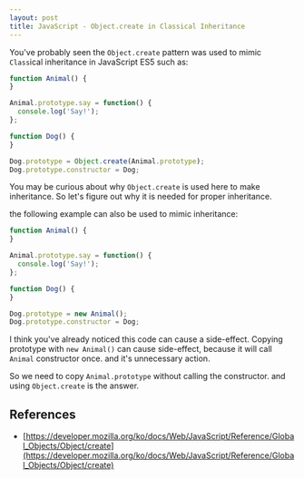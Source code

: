 ```yaml
---
layout: post
title: JavaScript - Object.create in Classical Inheritance
---
```


You've probably seen the `Object.create` pattern was used to mimic `Class`ical inheritance in JavaScript ES5 such as:

```javascript
function Animal() {
}

Animal.prototype.say = function() {
  console.log('Say!');
};

function Dog() {
}

Dog.prototype = Object.create(Animal.prototype);
Dog.prototype.constructor = Dog;
```

You may be curious about why `Object.create` is used here to make inheritance. So let's figure out why it is needed for proper inheritance.

the following example can also be used to mimic inheritance:

```javascript
function Animal() {
}

Animal.prototype.say = function() {
  console.log('Say!');
};

function Dog() {
}

Dog.prototype = new Animal();
Dog.prototype.constructor = Dog;
```

I think you've already noticed this code can cause a side-effect. Copying prototype with `new Animal()` can cause side-effect, because it will call `Animal` constructor once. and it's unnecessary action.

So we need to copy `Animal.prototype` without calling the constructor. and using `Object.create` is the answer.

## References

- [https://developer.mozilla.org/ko/docs/Web/JavaScript/Reference/Global_Objects/Object/create](https://developer.mozilla.org/ko/docs/Web/JavaScript/Reference/Global_Objects/Object/create)
